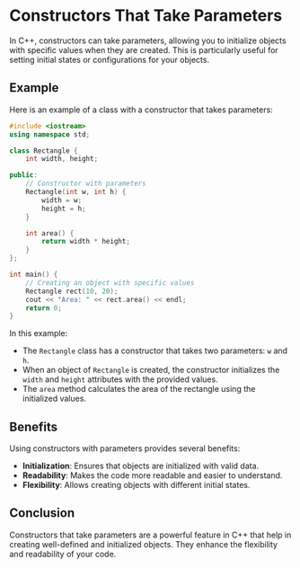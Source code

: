 # Constructors That Take Parameters

In C++, constructors can take parameters, allowing you to initialize objects with specific values when they are created. This is particularly useful for setting initial states or configurations for your objects.

## Example

Here is an example of a class with a constructor that takes parameters:

```cpp
#include <iostream>
using namespace std;

class Rectangle {
    int width, height;

public:
    // Constructor with parameters
    Rectangle(int w, int h) {
        width = w;
        height = h;
    }

    int area() {
        return width * height;
    }
};

int main() {
    // Creating an object with specific values
    Rectangle rect(10, 20);
    cout << "Area: " << rect.area() << endl;
    return 0;
}
```

In this example:
- The `Rectangle` class has a constructor that takes two parameters: `w` and `h`.
- When an object of `Rectangle` is created, the constructor initializes the `width` and `height` attributes with the provided values.
- The `area` method calculates the area of the rectangle using the initialized values.

## Benefits

Using constructors with parameters provides several benefits:
- **Initialization**: Ensures that objects are initialized with valid data.
- **Readability**: Makes the code more readable and easier to understand.
- **Flexibility**: Allows creating objects with different initial states.

## Conclusion

Constructors that take parameters are a powerful feature in C++ that help in creating well-defined and initialized objects. They enhance the flexibility and readability of your code.
